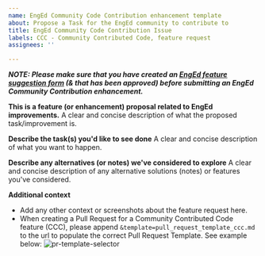 ```yaml
---
name: EngEd Community Code Contribution enhancement template
about: Propose a Task for the EngEd community to contribute to
title: EngEd Community Code Contribution Issue
labels: CCC - Community Contributed Code, feature request
assignees: ''

---
```


***NOTE: Please make sure that you have created an [EngEd feature suggestion form](https://github.com/section-engineering-education/engineering-education/issues/new?assignees=&labels=enhancement&template=enged-feature-suggestion.md&title=Feature+suggestion) (& that has been approved) before submitting an EngEd Community Contribution enhancement.***


**This is a feature (or enhancement) proposal related to EngEd improvements.**
A clear and concise description of what the proposed task/improvement is.

**Describe the task(s) you'd like to see done**
A clear and concise description of what you want to happen.

**Describe any alternatives (or notes) we've considered to explore**
A clear and concise description of any alternative solutions (notes) or features you've considered.

**Additional context**
- Add any other context or screenshots about the feature request here.
- When creating a Pull Request for a Community Contributed Code feature (CCC), please append `&template=pull_request_template_ccc.md` to the url to populate the correct Pull Request Template. See example below:
![pr-template-selector](https://user-images.githubusercontent.com/15935329/164524073-45bd5277-6cdf-46b9-aa33-2c2ae0907e45.png)
